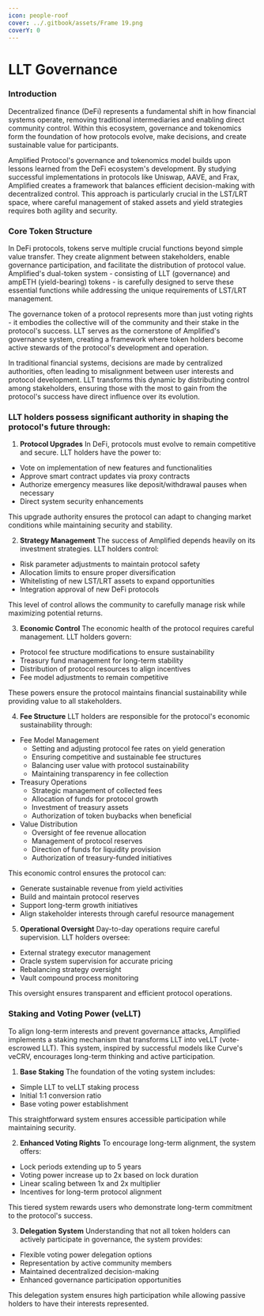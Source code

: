 ```yaml
---
icon: people-roof
cover: ../.gitbook/assets/Frame 19.png
coverY: 0
---
```


# LLT Governance

### Introduction

Decentralized finance (DeFi) represents a fundamental shift in how financial systems operate, removing traditional intermediaries and enabling direct community control. Within this ecosystem, governance and tokenomics form the foundation of how protocols evolve, make decisions, and create sustainable value for participants.

Amplified Protocol's governance and tokenomics model builds upon lessons learned from the DeFi ecosystem's development. By studying successful implementations in protocols like Uniswap, AAVE, and Frax, Amplified creates a framework that balances efficient decision-making with decentralized control. This approach is particularly crucial in the LST/LRT space, where careful management of staked assets and yield strategies requires both agility and security.

### Core Token Structure

In DeFi protocols, tokens serve multiple crucial functions beyond simple value transfer. They create alignment between stakeholders, enable governance participation, and facilitate the distribution of protocol value. Amplified's dual-token system - consisting of LLT (governance) and ampETH (yield-bearing) tokens - is carefully designed to serve these essential functions while addressing the unique requirements of LST/LRT management.

The governance token of a protocol represents more than just voting rights - it embodies the collective will of the community and their stake in the protocol's success. LLT serves as the cornerstone of Amplified's governance system, creating a framework where token holders become active stewards of the protocol's development and operation.

In traditional financial systems, decisions are made by centralized authorities, often leading to misalignment between user interests and protocol development. LLT transforms this dynamic by distributing control among stakeholders, ensuring those with the most to gain from the protocol's success have direct influence over its evolution.

### **LLT holders possess significant authority in shaping the protocol's future through**:

1. **Protocol Upgrades** In DeFi, protocols must evolve to remain competitive and secure. LLT holders have the power to:

* Vote on implementation of new features and functionalities
* Approve smart contract updates via proxy contracts
* Authorize emergency measures like deposit/withdrawal pauses when necessary
* Direct system security enhancements

This upgrade authority ensures the protocol can adapt to changing market conditions while maintaining security and stability.

2. **Strategy Management** The success of Amplified depends heavily on its investment strategies. LLT holders control:

* Risk parameter adjustments to maintain protocol safety
* Allocation limits to ensure proper diversification
* Whitelisting of new LST/LRT assets to expand opportunities
* Integration approval of new DeFi protocols

This level of control allows the community to carefully manage risk while maximizing potential returns.

3. **Economic Control** The economic health of the protocol requires careful management. LLT holders govern:

* Protocol fee structure modifications to ensure sustainability
* Treasury fund management for long-term stability
* Distribution of protocol resources to align incentives
* Fee model adjustments to remain competitive

These powers ensure the protocol maintains financial sustainability while providing value to all stakeholders.

4. **Fee Structure** LLT holders are responsible for the protocol's economic sustainability through:

* Fee Model Management
  * Setting and adjusting protocol fee rates on yield generation
  * Ensuring competitive and sustainable fee structures
  * Balancing user value with protocol sustainability
  * Maintaining transparency in fee collection
* Treasury Operations
  * Strategic management of collected fees
  * Allocation of funds for protocol growth
  * Investment of treasury assets
  * Authorization of token buybacks when beneficial
* Value Distribution
  * Oversight of fee revenue allocation
  * Management of protocol reserves
  * Direction of funds for liquidity provision
  * Authorization of treasury-funded initiatives

This economic control ensures the protocol can:

* Generate sustainable revenue from yield activities
* Build and maintain protocol reserves
* Support long-term growth initiatives
* Align stakeholder interests through careful resource management

5. **Operational Oversight** Day-to-day operations require careful supervision. LLT holders oversee:

* External strategy executor management
* Oracle system supervision for accurate pricing
* Rebalancing strategy oversight
* Vault compound process monitoring

This oversight ensures transparent and efficient protocol operations.

### Staking and Voting Power (veLLT)

To align long-term interests and prevent governance attacks, Amplified implements a staking mechanism that transforms LLT into veLLT (vote-escrowed LLT). This system, inspired by successful models like Curve's veCRV, encourages long-term thinking and active participation.

1. **Base Staking** The foundation of the voting system includes:

* Simple LLT to veLLT staking process
* Initial 1:1 conversion ratio
* Base voting power establishment

This straightforward system ensures accessible participation while maintaining security.

2. **Enhanced Voting Rights** To encourage long-term alignment, the system offers:

* Lock periods extending up to 5 years
* Voting power increase up to 2x based on lock duration
* Linear scaling between 1x and 2x multiplier
* Incentives for long-term protocol alignment

This tiered system rewards users who demonstrate long-term commitment to the protocol's success.

3. **Delegation System** Understanding that not all token holders can actively participate in governance, the system provides:

* Flexible voting power delegation options
* Representation by active community members
* Maintained decentralized decision-making
* Enhanced governance participation opportunities

This delegation system ensures high participation while allowing passive holders to have their interests represented.
